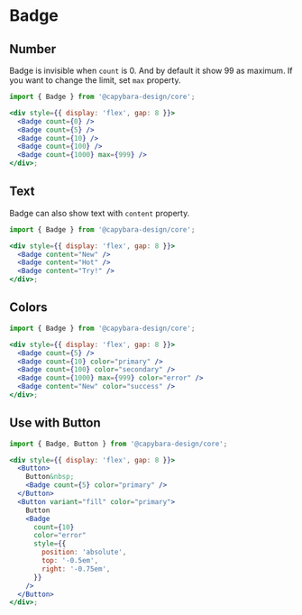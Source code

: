 # Badge

## Number

Badge is invisible when `count` is 0. And by default it show 99 as maximum. If you want to change the limit, set `max` property.

```jsx
import { Badge } from '@capybara-design/core';

<div style={{ display: 'flex', gap: 8 }}>
  <Badge count={0} />
  <Badge count={5} />
  <Badge count={10} />
  <Badge count={100} />
  <Badge count={1000} max={999} />
</div>;
```

## Text

Badge can also show text with `content` property.

```jsx
import { Badge } from '@capybara-design/core';

<div style={{ display: 'flex', gap: 8 }}>
  <Badge content="New" />
  <Badge content="Hot" />
  <Badge content="Try!" />
</div>;
```

## Colors

```jsx
import { Badge } from '@capybara-design/core';

<div style={{ display: 'flex', gap: 8 }}>
  <Badge count={5} />
  <Badge count={10} color="primary" />
  <Badge count={100} color="secondary" />
  <Badge count={1000} max={999} color="error" />
  <Badge content="New" color="success" />
</div>;
```

## Use with Button

```jsx
import { Badge, Button } from '@capybara-design/core';

<div style={{ display: 'flex', gap: 8 }}>
  <Button>
    Button&nbsp;
    <Badge count={5} color="primary" />
  </Button>
  <Button variant="fill" color="primary">
    Button
    <Badge
      count={10}
      color="error"
      style={{
        position: 'absolute',
        top: '-0.5em',
        right: '-0.75em',
      }}
    />
  </Button>
</div>;
```
